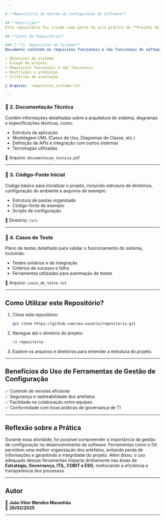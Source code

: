 ```yaml
---

# **Repositório de Gestão de Configuração de Software**  

## **Descrição**  
Este repositório foi criado como parte da aula prática de **Projeto de Software** para demonstrar a importância das ferramentas de gestão de configuração. Ele contém artefatos essenciais para o desenvolvimento e gerenciamento de um projeto de software, garantindo rastreabilidade, controle de versões e governança de TI.  

## **Itens do Repositório**  

### 📌 **1. Requisitos do Sistema**  
Documento contendo os requisitos funcionais e não funcionais do software. Inclui: 

- Objetivos do sistema  
- Escopo do projeto  
- Requisitos funcionais e não funcionais  
- Restrições e premissas  
- Critérios de aceitação  

📂 Arquivo: `requisitos_sistema.txt`  

---  
```


### 📌 **2. Documentação Técnica**  
Contém informações detalhadas sobre a arquitetura do sistema, diagramas e especificações técnicas, como:  
- Estrutura da aplicação  
- Modelagem UML (Casos de Uso, Diagramas de Classe, etc.)  
- Definição de APIs e integração com outros sistemas  
- Tecnologias utilizadas  

📂 Arquivo: `documentacao_tecnica.pdf` 

---  

### 📌 **3. Código-Fonte Inicial**  
Código básico para inicializar o projeto, incluindo estrutura de diretórios, configuração do ambiente e arquivos de exemplo.  
- Estrutura de pastas organizada  
- Código-fonte de exemplo  
- Scripts de configuração  

📂 Diretório: `/src`  

---  

### 📌 **4. Casos de Teste**  
Plano de testes detalhado para validar o funcionamento do sistema, incluindo:  
- Testes unitários e de integração  
- Critérios de sucesso e falha  
- Ferramentas utilizadas para automação de testes  

📂 Arquivo: `casos_de_teste.txt`  

---

## **Como Utilizar este Repositório?**  
1. Clone este repositório:  
   ```bash
   git clone https://github.com/seu-usuario/repositorio.git
   ```  
2. Navegue até o diretório do projeto:  
   ```bash
   cd repositorio
   ```  
3. Explore os arquivos e diretórios para entender a estrutura do projeto.  

---

## **Benefícios do Uso de Ferramentas de Gestão de Configuração**  
✅ Controle de versões eficiente  
✅ Segurança e rastreabilidade dos artefatos  
✅ Facilidade na colaboração entre equipes  
✅ Conformidade com boas práticas de governança de TI  

---

## **Reflexão sobre a Prática**  
Durante essa atividade, foi possível compreender a importância da gestão de configuração no desenvolvimento de software. Ferramentas como o Git permitem uma melhor organização dos artefatos, evitando perda de informações e garantindo a integridade do projeto. Além disso, o uso adequado dessas ferramentas impacta diretamente nas áreas de **Estratégia, Governança, ITIL, COBIT e ESG**, melhorando a eficiência e transparência dos processos.  

---

## **Autor**  
👤 **João Vitor Mendes Maranhão**  
📅 **26/02/2025**  

---
